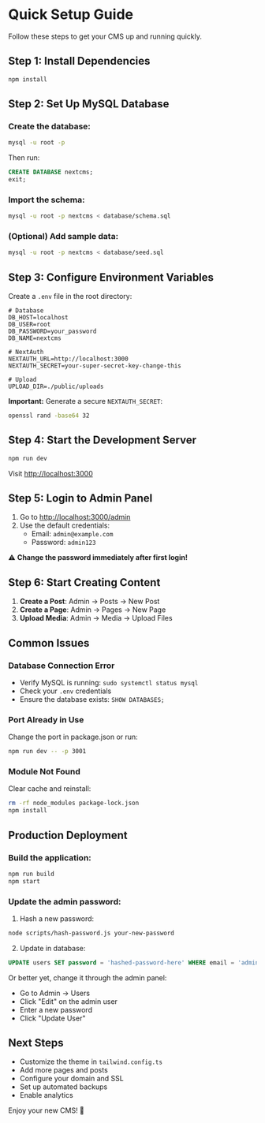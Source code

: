 # Quick Setup Guide

Follow these steps to get your CMS up and running quickly.

## Step 1: Install Dependencies

```bash
npm install
```

## Step 2: Set Up MySQL Database

### Create the database:

```bash
mysql -u root -p
```

Then run:

```sql
CREATE DATABASE nextcms;
exit;
```

### Import the schema:

```bash
mysql -u root -p nextcms < database/schema.sql
```

### (Optional) Add sample data:

```bash
mysql -u root -p nextcms < database/seed.sql
```

## Step 3: Configure Environment Variables

Create a `.env` file in the root directory:

```env
# Database
DB_HOST=localhost
DB_USER=root
DB_PASSWORD=your_password
DB_NAME=nextcms

# NextAuth
NEXTAUTH_URL=http://localhost:3000
NEXTAUTH_SECRET=your-super-secret-key-change-this

# Upload
UPLOAD_DIR=./public/uploads
```

**Important:** Generate a secure `NEXTAUTH_SECRET`:
```bash
openssl rand -base64 32
```

## Step 4: Start the Development Server

```bash
npm run dev
```

Visit [http://localhost:3000](http://localhost:3000)

## Step 5: Login to Admin Panel

1. Go to [http://localhost:3000/admin](http://localhost:3000/admin)
2. Use the default credentials:
   - Email: `admin@example.com`
   - Password: `admin123`

⚠️ **Change the password immediately after first login!**

## Step 6: Start Creating Content

1. **Create a Post**: Admin → Posts → New Post
2. **Create a Page**: Admin → Pages → New Page
3. **Upload Media**: Admin → Media → Upload Files

## Common Issues

### Database Connection Error

- Verify MySQL is running: `sudo systemctl status mysql`
- Check your `.env` credentials
- Ensure the database exists: `SHOW DATABASES;`

### Port Already in Use

Change the port in package.json or run:
```bash
npm run dev -- -p 3001
```

### Module Not Found

Clear cache and reinstall:
```bash
rm -rf node_modules package-lock.json
npm install
```

## Production Deployment

### Build the application:

```bash
npm run build
npm start
```

### Update the admin password:

1. Hash a new password:
```bash
node scripts/hash-password.js your-new-password
```

2. Update in database:
```sql
UPDATE users SET password = 'hashed-password-here' WHERE email = 'admin@example.com';
```

Or better yet, change it through the admin panel:
- Go to Admin → Users
- Click "Edit" on the admin user
- Enter a new password
- Click "Update User"

## Next Steps

- Customize the theme in `tailwind.config.ts`
- Add more pages and posts
- Configure your domain and SSL
- Set up automated backups
- Enable analytics

Enjoy your new CMS! 🎉

